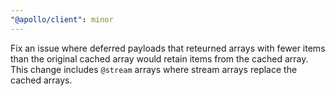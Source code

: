 ```yaml
---
"@apollo/client": minor
---
```


Fix an issue where deferred payloads that reteurned arrays with fewer items than the original cached array would retain items from the cached array. This change includes `@stream` arrays where stream arrays replace the cached arrays.

